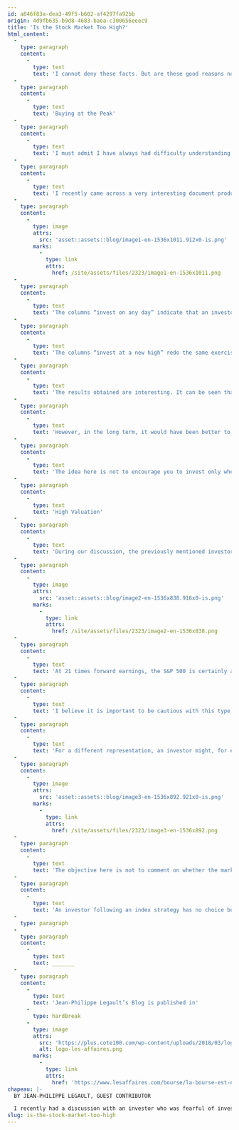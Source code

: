 ```yaml
---
id: a846f83a-dea3-49f5-b602-af4297fa92bb
origin: 4d9fb635-b9d8-4683-baea-c300656eeec9
title: 'Is the Stock Market Too High?'
html_content:
  -
    type: paragraph
    content:
      -
        type: text
        text: 'I cannot deny these facts. But are these good reasons not to invest?'
  -
    type: paragraph
    content:
      -
        type: text
        text: 'Buying at the Peak'
  -
    type: paragraph
    content:
      -
        type: text
        text: 'I must admit I have always had difficulty understanding the excuse of high market levels. Firstly, it is quite natural for an index to reach new highs on a regular basis. Over time, simply experiencing economic growth leads to an increase in corporate profits and consequently an increase in their stock prices. If you examine the very long-term chart of a stock index, you will notice that in reality, it consists of a series of new highs, repeatedly.'
  -
    type: paragraph
    content:
      -
        type: text
        text: 'I recently came across a very interesting document produced by J.P. Morgan Asset Management in which they attempted to calculate the impact of investing at a peak. Here’s the result:'
  -
    type: paragraph
    content:
      -
        type: image
        attrs:
          src: 'asset::assets::blog/image1-en-1536x1011.912x0-is.png'
        marks:
          -
            type: link
            attrs:
              href: /site/assets/files/2323/image1-en-1536x1011.png
  -
    type: paragraph
    content:
      -
        type: text
        text: 'The columns “invest on any day” indicate that an investor who had bought the S&P 500 index every day between 1988 and 2023 and held the index for one year would have realized an average return of 11.9%. If they had held it for 3 months, their average return would have been 2.9%, while over three years their average return would have been 40.2%.'
  -
    type: paragraph
    content:
      -
        type: text
        text: 'The columns “invest at a new high” redo the same exercise, but only on days when a new peak is reached. Thus, an investor who had invested only when the S&P 500 reached a peak would have obtained, on average, a return of 13.4% one year after their investment.'
  -
    type: paragraph
    content:
      -
        type: text
        text: 'The results obtained are interesting. It can be seen that in the short term, a new peak is not a guarantee of superior returns. On the contrary, it is not uncommon to see the market take a pause or even pull back slightly in the months following a new peak.'
  -
    type: paragraph
    content:
      -
        type: text
        text: 'However, in the long term, it would have been better to invest only at peaks. The most likely explanation for this phenomenon is that new peaks are often grouped together. Indeed, when markets surge, one is likely to experience a rapid succession of new peaks followed by a pause.'
  -
    type: paragraph
    content:
      -
        type: text
        text: 'The idea here is not to encourage you to invest only when the market reaches a peak. My goal is to point out that the strategy of avoiding investing at peaks is futile.'
  -
    type: paragraph
    content:
      -
        type: text
        text: 'High Valuation'
  -
    type: paragraph
    content:
      -
        type: text
        text: 'During our discussion, the previously mentioned investor also indicated that the market was “expensive.” To reach this conclusion, he used the forward price-to-earnings ratio of the S&P 500. Here is the ratio since 2000:'
  -
    type: paragraph
    content:
      -
        type: image
        attrs:
          src: 'asset::assets::blog/image2-en-1536x838.916x0-is.png'
        marks:
          -
            type: link
            attrs:
              href: /site/assets/files/2323/image2-en-1536x838.png
  -
    type: paragraph
    content:
      -
        type: text
        text: 'At 21 times forward earnings, the S&P 500 is certainly at a high level and significantly above its average of 16.5 times over the period. For comparison, the S&P 500 was trading at nearly 26 times during the tech bubble in 2000. Despite this observation, is it still a good reason not to invest?'
  -
    type: paragraph
    content:
      -
        type: text
        text: 'I believe it is important to be cautious with this type of analysis. An important factor to consider is the influence that very large capitalizations have on the index. The most recent data indicate that the eight “megacaps” (Alphabet, Amazon, Apple, Meta, Microsoft, Netflix, NVIDIA, and Tesla) account for 30% of the S&P 500. What’s more, the profits made by these eight companies represent 20% of the profits made by the S&P 500! Thus, these “megacaps” have a direct influence on the price-to-earnings ratio of the S&P 500. Without these eight companies, the price-to-earnings ratio of the S&P 500 would be about 18.4 times.'
  -
    type: paragraph
    content:
      -
        type: text
        text: 'For a different representation, an investor might, for example, examine the S&P 400, a mid-cap index. The valuation is certainly closer to historical norms and does not seem overvalued as in the case of the S&P 500.'
  -
    type: paragraph
    content:
      -
        type: image
        attrs:
          src: 'asset::assets::blog/image3-en-1536x892.921x0-is.png'
        marks:
          -
            type: link
            attrs:
              href: /site/assets/files/2323/image3-en-1536x892.png
  -
    type: paragraph
    content:
      -
        type: text
        text: 'The objective here is not to comment on whether the market is expensive or not. It rather serves to caution investors so that they do not put all stocks in the same basket. Not all stocks are expensive, and generalizing would be a mistake.'
  -
    type: paragraph
    content:
      -
        type: text
        text: 'An investor following an index strategy has no choice but to be carried by the market, both upwards and downwards. However, selecting individual stocks, as we do at COTE 100, offers the flexibility to avoid certain stocks or sectors that seem overvalued. Even if the market is at a peak, there are opportunities to invest. You just have to look!'
  -
    type: paragraph
  -
    type: paragraph
    content:
      -
        type: text
        text: _______
  -
    type: paragraph
    content:
      -
        type: text
        text: 'Jean-Philippe Legault’s Blog is published in'
      -
        type: hardBreak
      -
        type: image
        attrs:
          src: 'https://plus.cote100.com/wp-content/uploads/2018/03/logo-les-affaires.png'
          alt: logo-les-affaires.png
        marks:
          -
            type: link
            attrs:
              href: 'https://www.lesaffaires.com/bourse/la-bourse-est-elle-trop-haute/'
chapeau: |-
  BY JEAN-PHILIPPE LEGAULT, GUEST CONTRIBUTOR

  I recently had a discussion with an investor who was fearful of investing in the stock market as market indices had just reached new highs. Indeed, the S&amp;P 500 index has just hit a new peak, reaching 5,523 points, while the S&amp;P/TSX is also close to its peak reached last May.
slug: is-the-stock-market-too-high
---
```

